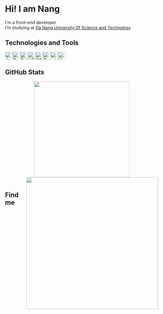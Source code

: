 <h1>Hi! I am Nang</h1>
<span>I'm a front-end developer</span><br>
<span>I’m studying at <a href = "https://www.facebook.com/bachkhoaDUT">Da Nang University Of Science and Technology</a></span>
<h2>Technologies and Tools</h2>

<div style="display:flex;">
<span><img src="https://img.shields.io/badge/JavaScript-282C34?logo=javascript&logoColor=F7DF1E" alt="JavaScript logo"
        title="JavaScript" height="25" /></span>
<span><img src="https://img.shields.io/badge/ReactJS-282C34?logo=react&logoColor=61DAFB" alt="ReactJS logo"
        title="ReactJS" height="25" /></span>
<span><img src="https://img.shields.io/badge/Tailwind%20CSS-282C34?logo=tailwind-css&logoColor=38B2AC"
        alt="TailwindCSS logo" title="TailwindCSS" height="25" /></span>
<span><img src="https://img.shields.io/badge/HTML5-282C34?logo=html5&logoColor=E34F26" alt="HTML5 logo" title="HTML5"
        height="25" /></span>
<span><img src="https://img.shields.io/badge/CSS3-282C34?logo=css3&logoColor=1572B6" alt="CSS3 logo" title="CSS3"
        height="25" /></span>
<span><img src="https://img.shields.io/badge/Bootstrap-282C34?logo=bootstrap&logoColor=7952B3" alt="Bootstrap logo"
        title="Bootstrap" height="25" /></span>
<span><img src="https://img.shields.io/badge/git-282C34?logo=git&logoColor=F05032" alt="git logo" title="git"
        height="25" /></span>
<span><img src="https://img.shields.io/badge/VS%20Code-282C34?logo=visual-studio-code&logoColor=007ACC"
        alt="Visual Studio Code logo" title="Visual Studio Code" height="25" /></span>
</div>

<h2>GitHub Stats</h2>
<div align=center>
  <a href="#" title="Tannang0903">
    <img width="315" align="center" src="https://github-readme-stats.vercel.app/api/top-langs/?username=Tannang0903&hide=c%23,powershell,Mathematica,Ruby,Objective-C,Objective-C%2b%2b,Cuda&title_color=61dafb&text_color=ffffff&icon_color=61dafb&bg_color=20232a&langs_count=8&layout=compact&border_color=61dafb&hide_border=true" />
  </a>
  <a href="#" title="Tannang0903">
    <img align="right" width="434" src="https://github-readme-stats.vercel.app/api?username=Tannang0903&show_icons=true&theme=react&border_color=61dafb&hide_border=true" />
  </a>
</div>

<br>
<h2>Find me</h2>
<br>
<div style="display: flex;">
  <a href="https://www.facebook.com/tn.9.3.02/" target="blank">
    <img src="https://img.icons8.com/bubbles/100/000000/facebook-new.png" alt="" />
  </a>
  <a href="https://github.com/Tannang0903" target="blank">
    <img src="https://icons8.com/icon/12599/github" alt="" />
  </a>
  <a href="https://www.instagram.com/tn.9.3.02/" target="blank">
    <img src="https://img.icons8.com/bubbles/100/000000/instagram.png" alt="" />
  </a>
  <a href="mailto:tannang09032002@gmail.com" target="top">
    <img src="https://img.icons8.com/bubbles/100/000000/apple-mail.png" alt="" />
  </a>
</div>

<br>
